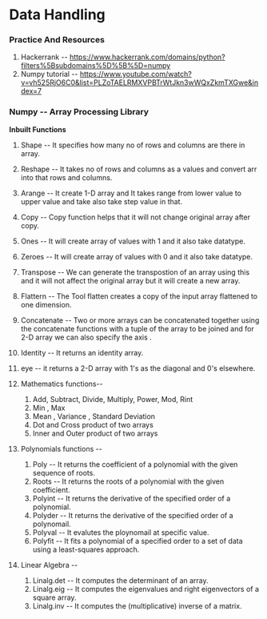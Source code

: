 # Data Handling

### Practice And Resources

1) Hackerrank -- https://www.hackerrank.com/domains/python?filters%5Bsubdomains%5D%5B%5D=numpy
2) Numpy tutorial -- https://www.youtube.com/watch?v=vh525RjO6C0&list=PLZoTAELRMXVPBTrWtJkn3wWQxZkmTXGwe&index=7


### Numpy -- Array Processing Library 

<b>Inbuilt Functions</b>

1) Shape -- It specifies how many no of rows and columns are there in array.
2) Reshape -- It takes no of rows and columns as a values and convert arr into that rows and columns.
3) Arange -- It create 1-D array and It takes range from lower value to upper value and take also take step value in that.
4) Copy -- Copy function helps that it will not change original array after copy.
5) Ones -- It will create array of values with 1 and it also take datatype.
6) Zeroes -- It will create array of values with 0 and it also take datatype.
7) Transpose -- We can generate the transpostion of an array using this and it will not affect the original array but it will create a new array.
8) Flattern -- The Tool flatten creates a copy of the input array flattened to one dimension.
9) Concatenate -- Two or more arrays can be concatenated together using the concatenate functions with a tuple of the array to be joined and for 2-D array we can also specify the axis .
10) Identity -- It returns an identity array.
11) eye -- it returns a 2-D array with 1's as the diagonal and 0's elsewhere.
12) Mathematics functions--  

    1) Add, Subtract, Divide, Multiply, Power, Mod, Rint
    2) Min , Max 
    3) Mean , Variance , Standard Deviation
    4) Dot and Cross product of two arrays
    5) Inner and Outer product of two arrays

13) Polynomials functions --
    
    1) Poly -- It returns the coefficient of a polynomial with the given sequence of roots.
    2) Roots -- It returns the roots of a polynomial with the given coefficient.
    3) Polyint -- It returns the derivative of the specified order of a polynomial.
    4) Polyder -- It returns the derivative of the specified order of a polynomail.
    5) Polyval -- It evalutes the ploynomail at specific value.
    6) Polyfit -- It fits a polynomial of a specified order to a set of data using a least-squares approach.

14) Linear Algebra --
    
    1) Linalg.det -- It computes the determinant of an array.
    2) Linalg.eig -- It computes the eigenvalues and right eigenvectors of a square array.
    3) Linalg.inv -- It computes the (multiplicative) inverse of a matrix.
    
   
    
    
